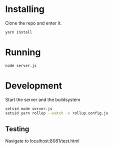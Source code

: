 <!-- https://github.com/wvffle/home.wvffle.net -->

# Installing
Clone the repo and enter it.
```sh
yarn install
```

# Running
```sh
node server.js
```

# Development
Start the server and the buildsystem
```sh
setsid node server.js
setsid yarn rollup --watch -c rollup.config.js
```

## Testing
Navigate to localhost:8081/test.html

